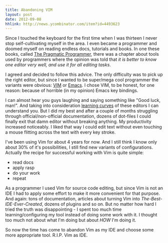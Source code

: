```yaml
---
title: Abandoning VIM
layout: post
date: 2012-09-08
hhlink: http://news.ycombinator.com/item?id=4493623
---
```


Since I touched the keyboard for the first time when I was thirteen I never stop self-cultivating myself in the area. I even became a programmer and doomed myself on reading endless docs, tutorials and books. In one these books, called [The Pragmatic Programmer](http://www.amazon.com/The-Pragmatic-Programmer-Journeyman-Master/dp/020161622X), there was a chapter about tools used by programmers where the opinion was told that *it is better to know one editor very well, and use it for all editing tasks*.

I agreed and decided to follow this advice. The only difficulty was to pick up the right editor, but since I wanted to be super/mega cool programmer the variants were obvious: [VIM](http://www.vim.org) or [Emacs](http://www.gnu.org/software/emacs/). I chose VIM, to be honest, for one reason: because of horrible (in my opinion) Emacs key bindings.

I can almost hear you guys laughing and saying something like "Good luck, man!". And taking into consideration [learning curves](http://mrozekma.com/editor-learning-curve.png) of these editors I can understand you. But I did my best and after a couple of months struggling through official/non-official documentation, dozens of dot-files I could finally exit that damn editor without breaking anything. My productivity increased noticeably. I liked that way I could edit text without even touching a mouse flitting across the text with every key stroke.

I've been using Vim for about 4 years for now. And I still think I know only about 30% of it's possibilities, I still find new variants of configurations. Actually the recipe for successful working with Vim is quite simple:

   - read docs
   - apply rasp
   - do your work
   - repeat

As a programmer I used Vim for source code editing, but since Vim is not an IDE I had to apply some effort to make it more convenient for that purpose. And again: tons of documentation, articles about turning Vim into _The-Best-IDE-Ever-Created_, dozens of plugins and so on. But no matter how hard I tried the truth was disappointing - I spent too much time learning/configuring my tool instead of doing some work with it. I thought too much not about what I'm doing but about _HOW_ I'm doing it.

So now the time has come to abandon Vim as my IDE and choose some more appropriate tool. R.I.P. Vim as IDE.
